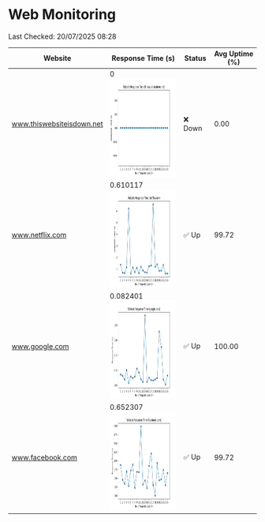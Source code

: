 # Web Monitoring

Last Checked: 20/07/2025 08:28

| Website | Response Time (s) | Status | Avg Uptime (%) |
|---------|-------------------|--------|----------------|
| www.thiswebsiteisdown.net | 0 <br> <img src="graph/thiswebsiteisdown.net.png" alt="Graph" width="200" height="200">  | ❌ Down | 0.00 |
| www.netflix.com | 0.610117 <br> <img src="graph/netflix.com.png" alt="Graph" width="200" height="200">  | ✅ Up | 99.72 |
| www.google.com | 0.082401 <br> <img src="graph/google.com.png" alt="Graph" width="200" height="200">  | ✅ Up | 100.00 |
| www.facebook.com | 0.652307 <br> <img src="graph/facebook.com.png" alt="Graph" width="200" height="200">  | ✅ Up | 99.72 |
